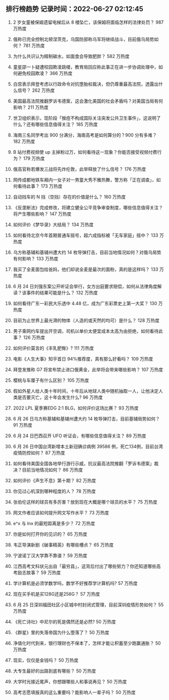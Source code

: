 
## 排行榜趋势 记录时间：2022-06-27 02:12:45
  
  1. 2 岁女童被保姆遗留电梯后从 8 楼坠亡，该保姆将面临怎样的法律处罚？ 987 万热度
    
  2. 俄称已完全控制北顿涅茨克，乌国防部称乌军将继续战斗，目前俄乌局势如何？ 781 万热度
    
  3. 为什么共识认为精制碳水，如面食会导致肥胖？ 582 万热度
    
  4. 童星邵一卜疑遭校园欺凌跳楼，教育局回应称此事正在进一步协调处理中，如何避免校园欺凌？ 366 万热度
    
  5. 白宫表示拜登考虑以行政命令对抗堕胎权裁决，但仍尊重最高法院，透露出什么信号？ 262 万热度
    
  6. 美国最高法院推翻罗诉韦德案，这会激化美国的社会矛盾吗？对美国当局有何影响？ 211 万热度
    
  7. 世卫组织表示，现阶段「猴痘不构成国际关注突发公共卫生事件」，这说明了什么？还有哪些信息值得关注？ 185 万热度
    
  8. 海南三名同学考出 900 分满分，海南高考是如何算分的？900 分有多难？ 182 万热度
    
  9. B 站付费视频使 up 主掉粉过万，如何看待这一现象？你能否接受视频付费行为？ 179 万热度
    
  10. 俄高官称若爆发三战将先炸伦敦，此举释放了什么信号？ 176 万热度
    
  11. 网传成都地铁车厢内一女子对一男童大秀不雅热舞，警方称「正在调查」，如何看待此事？ 173 万热度
    
  12. 自动挡车的 N 挡（空挡）存在的价值是什么？ 160 万热度
    
  13. 《反垄断法》完成修改，将建立健全公平竞争审查制度，哪些信息值得关注？将产生哪些影响？ 147 万热度
    
  14. 如何评价《梦华录》大结局？ 134 万热度
    
  15. 如何看待北京今年首期普通车摇号，超六成指标被「无车家庭」摇中？ 133 万热度
    
  16. 乌方称基辅和基辅州遭大约 14 枚导弹打击，目前当地情况如何？对俄乌局势有何影响？ 133 万热度
    
  17. 我买了全麦面包给爸妈，他们却说全麦是最次的面粉，真的是这样吗？ 133 万热度
    
  18. 6 月 24 日刘强东案公开听证会举行，女方出庭要求赔偿，如何从法律角度解读？该事件的结果可能是什么？ 132 万热度
    
  19. 如何看待广东一彩民大乐透中 4.48 亿，成为广东彩票史上第一大奖？ 130 万热度
    
  20. 目前为止世界上最光滑的物体（人造的或天然的均可）是什么？ 128 万热度
    
  21. 男子乘网约车提出开空调，司机以单价太便宜成本太高为由拒绝，如何看待此事？ 126 万热度
    
  22. 如何评价莫言的《丰乳肥臀》? 111 万热度
    
  23. 电影《人生大事》知乎首日 94%推荐度，真有那么好看吗？ 109 万热度
    
  24. 拜登发推称 G7 将宣布禁止进口俄黄金，此举将会带来哪些影响？ 107 万热度
    
  25. 樱桃与车厘子有什么区别？ 105 万热度
    
  26. 假如外星人给人类十年时间，十年后从地球人类中随机抽取一人，让他决定人类是否要灭亡，这十年会发生什么? 96 万热度
    
  27. 2022 LPL 夏季赛EDG 2:1 BLG，如何评价这场比赛？ 93 万热度
    
  28. 6 月 26 日乌方称基辅和基辅州遭大约 14 枚导弹打击，目前基辅局势如何？ 91 万热度
    
  29. 6 月 24 日巴西召开 UFO 听证会，有哪些信息值得关注？ 89 万热度
    
  30. 6 月 26 日中国台湾新增本土新冠确诊病例 39586 例，死亡134例，目前台湾疫情防控如何？ 87 万热度
    
  31. 如何看待美国全国各地举行游行示威，抗议最高法院推翻「罗诉韦德案」裁决？目前当地情况如何？ 86 万热度
    
  32. 如何评价《声生不息》第十期？ 82 万热度
    
  33. 你见过心机深到哪种程度的人？ 78 万热度
    
  34. 张伯伦这样的球员有多厉害？放到现在大概是哪个球员的水平？ 75 万热度
    
  35. 网文作者应该如何提升网文写作水平？ 73 万热度
    
  36. e^x 与 lnx 的最短距离是多少？ 72 万热度
    
  37. 你是如何打开你的见识的？ 65 万热度
    
  38. 韦正导演新剧《破事精英》有哪些槽点？ 65 万热度
    
  39. 宁波诺丁汉大学靠不靠谱？ 59 万热度
    
  40. 江西高考文科状元出自「最穷县」，这背后付出了哪些努力？你还知道哪些高考励志故事？ 59 万热度
    
  41. 学计算机是必须学数学吗，数学不好推荐学计算机吗? 57 万热度
    
  42. 现在买手机是买128G还是256G？ 57 万热度
    
  43. 6 月 25 日深圳福田社区小区城中村封闭式管理，目前深圳疫情形势如何？ 55 万热度
    
  44. 《死亡诗社》中尼尔的死是偶然还是必然? 50 万热度
    
  45. 《群星》里的失落帝国为什么堕落了？ 50 万热度
    
  46. 净值化时代到来，银行理财也不保本了，怎样才能让积蓄至少跑赢通胀？ 50 万热度
    
  47. 现实，仅仅是金钱吗？ 50 万热度
    
  48. 大专生最好的出路到底有哪些？ 50 万热度
    
  49. 大学时光接近尾声，你想跟哪些人和事说再见？ 50 万热度
    
  50. 高考志愿填报真的这么重要吗？能影响人一辈子吗？ 50 万热度
    